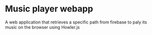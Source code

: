 # Music player webapp 

A web application that retrieves a specific  path from firebase to paly its music on the browser using Howler.js
